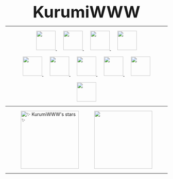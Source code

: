 <div style="text-align: center;font-weight: bold;font-size: 50px" class="name">
  KurumiWWW
</div>
<hr />
<div class="icons" align="center">
  <div class="row">
    <a style="margin: 0 10px;" href="https://www.w3.org/TR/html5/">
      <img src="https://github.com/get-icon/geticon/raw/master/icons/html-5.svg"  width="60" height="60" />
    </a>
    <a style="margin: 0 10px;" href="https://www.w3.org/TR/CSS/">
      <img src="https://github.com/get-icon/geticon/raw/master/icons/css-3.svg"  width="60" height="60" />
    </a>
    <a style="margin: 0 10px;" href="https://www.typescriptlang.org/">
      <img src="https://github.com/get-icon/geticon/raw/master/icons/typescript-icon.svg"  width="60" height="60" />
    </a>
    <a style="margin: 0 10px;" href="https://developer.mozilla.org/en-US/docs/Web/JavaScript">
      <img src="https://github.com/get-icon/geticon/raw/master/icons/javascript.svg"  width="60" height="60" />
    </a>
  </div>
  <br />
  <div class="row">
    <a style="margin: 0 10px;" href="https://nodejs.org/en/">
      <img src="https://github.com/get-icon/geticon/raw/master/icons/nodejs-icon.svg"  width="60" height="60" />
    </a>
    <a style="margin: 0 10px;" href="http://webpack.github.io/">
      <img src="https://github.com/get-icon/geticon/raw/master/icons/webpack.svg"  width="60" height="60" />
    </a>
    <a style="margin: 0 10px;" href="https://vuejs.org/">
      <img src="https://github.com/get-icon/geticon/raw/master/icons/vue.svg"  width="60" height="60" />
    </a>
    <a style="margin: 0 10px;" href="https://vitejs.dev/">
      <img src="https://github.com/get-icon/geticon/raw/master/icons/vite.svg"  width="60" height="60" />
    </a>
    <a style="margin: 0 10px;" href="https://reactjs.org/">
      <img src="https://github.com/get-icon/geticon/raw/master/icons/react.svg"  width="60" height="60" />
    </a>
  </div>
  <br />
  <div class="row">
    <a style="margin: 0 10px;" href="https://code.visualstudio.com/">
      <img src="https://github.com/get-icon/geticon/raw/master/icons/visual-studio-code.svg"  width="60" height="60" />
    </a>
  </div>
  </div>
<hr />
<div class="info" style="
    display: flex;
    justify-content: space-evenly;">
  <!--&bg_color=FE0000,d299c2,fef9d7-->
  <img align="center" src="https://github-readme-stats.vercel.app/api?username=KurumiWWW&show_icons=true&theme=tokyonight" alt="✨ KurumiWWW's stars ✨" height="180em"  />
  <!--&bg_color=FE0000,fef9d7,d299c2-->
  <img align="center" src="https://github-readme-stats.vercel.app/api/top-langs/?username=KurumiWWW&theme=tokyonight&show_icons=true&layout=compact" height="180em" />

</div>
<hr />
<!-- <p align="center"><a href="https://github.com/KurumiWWW">
    <img
      src="https://github-profile-trophy.vercel.app/?username=KurumiWWW&theme=onedark&no-frame=true&row=1&&margin-w=20&no-bg=true"
    />
  </a></p>
<img align="center" src="https://activity-graph.herokuapp.com/graph?username=KurumiWWW&theme=react-dark" />
<hr /> -->
